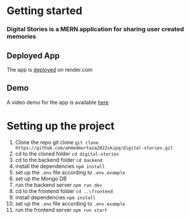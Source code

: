 # Getting started

### Digital Stories is a MERN application for sharing user created memories

## Deployed App
The app is [deployed](https://digital-stories.onrender.com) on render.com

## Demo
A video demo for the app is available [here](https://drive.google.com/file/d/1c_Hjcbc5sg5yAgKE-pxTibf1-l84ixQo/view?usp=sharing)

# Setting up the project

1. Clone the repo git clone `git clone https://github.com/ahmedmurtaza2022skipq/digital-stories.git`
2. cd to the cloned folder `cd digital-stories`
3. cd to the backend folder `cd backend`
4. install the dependencies `npm install`
5. set up the `.env` file according to `.env.example`
6. set up the Mongo DB 
7. run the backend server `npm run dev`
8. cd to the frontend folder `cd ..\frontend`
9. install dependencies `npm install`
10. set up the `.env` file according to `.env.example`
11. run the frontend server `npm run start`




<br />
